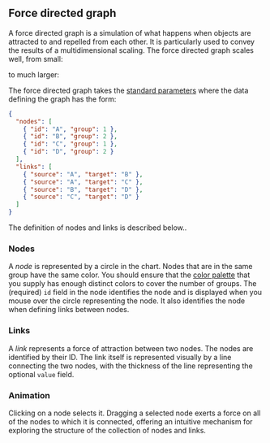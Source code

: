 ## Force directed graph

A force directed graph is a simulation of what happens when objects
are attracted to and repelled from each other. It is particularly
used to convey the results of a multidimensional scaling. The
force directed graph scales well, from small:

<span  class="doodl-chart" id="force_0"></span>

to much larger:

<span  class="doodl-chart" id="force_1"></span>

<Parameters>

The force directed graph takes the [standard parameters](/charts/#standard-parameters)
where the data defining the graph has the form:

<Parameter name="data" type="dict">
<div>

~~~json
{
  "nodes": [
    { "id": "A", "group": 1 },
    { "id": "B", "group": 2 },
    { "id": "C", "group": 1 },
    { "id": "D", "group": 2 }
  ],
  "links": [
    { "source": "A", "target": "B" },
    { "source": "A", "target": "C" },
    { "source": "B", "target": "D" },
    { "source": "C", "target": "D" }
  ]
}
~~~

The definition of nodes and links is described below..

</div>
</Parameter>
</Parameters>

### Nodes

A *node* is represented by a circle in the chart. Nodes that are
in the same group have the same color. You should ensure that the
[color palette](/color) that you supply has enough distinct colors
to cover the number of groups. The (required) `id` field in the
node identifies the node and is displayed when you mouse over the
circle representing the node. It also identifies the node when
defining links between nodes.

### Links

A *link* represents a force of attraction between two nodes. The
nodes are identified by their ID. The link itself is represented
visually by a line connecting the two nodes, with the thickness
of the line representing the optional `value` field.

### Animation

Clicking on a node selects it. Dragging a selected node exerts a
force on all of the nodes to which it is connected, offering an
intuitive mechanism for exploring the structure of the collection
of nodes and links.

<script>
     setTimeout(() => {
  Promise.resolve().then(() => {
    Doodl.force('#force_0',{'nodes': [{'id': 'A', 'group': 1}, {'id': 'B', 'group': 2}, {'id': 'C', 'group': 1}, {'id': 'D', 'group': 2}], 'links': [{'source': 'A', 'target': 'B'}, {'source': 'A', 'target': 'C'}, {'source': 'B', 'target': 'D'}, {'source': 'C', 'target': 'D'}]},{'width': 500, 'height': 500},{},['#A1C9F4', '#FFB482', '#8DE5A1', '#FF9F9B', '#D0BBFF', '#DEBB9B', '#FAB0E4', '#CFCFCF', '#FFFEA3', '#B9F2F0']);
    Doodl.force('#force_1',{'nodes': [{'id': 'Myriel', 'group': 1}, {'id': 'Napoleon', 'group': 1}, {'id': 'Mlle.Baptistine', 'group': 1}, {'id': 'Mme.Magloire', 'group': 1}, {'id': 'CountessdeLo', 'group': 1}, {'id': 'Geborand', 'group': 1}, {'id': 'Champtercier', 'group': 1}, {'id': 'Cravatte', 'group': 1}, {'id': 'Count', 'group': 1}, {'id': 'OldMan', 'group': 1}, {'id': 'Labarre', 'group': 2}, {'id': 'Valjean', 'group': 2}, {'id': 'Marguerite', 'group': 3}, {'id': 'Mme.deR', 'group': 2}, {'id': 'Isabeau', 'group': 2}, {'id': 'Gervais', 'group': 2}, {'id': 'Tholomyes', 'group': 3}, {'id': 'Listolier', 'group': 3}, {'id': 'Fameuil', 'group': 3}, {'id': 'Blacheville', 'group': 3}, {'id': 'Favourite', 'group': 3}, {'id': 'Dahlia', 'group': 3}, {'id': 'Zephine', 'group': 3}, {'id': 'Fantine', 'group': 3}, {'id': 'Mme.Thenardier', 'group': 4}, {'id': 'Thenardier', 'group': 4}, {'id': 'Cosette', 'group': 5}, {'id': 'Javert', 'group': 4}, {'id': 'Fauchelevent', 'group': 0}, {'id': 'Bamatabois', 'group': 2}, {'id': 'Perpetue', 'group': 3}, {'id': 'Simplice', 'group': 2}, {'id': 'Scaufflaire', 'group': 2}, {'id': 'Woman1', 'group': 2}, {'id': 'Judge', 'group': 2}, {'id': 'Champmathieu', 'group': 2}, {'id': 'Brevet', 'group': 2}, {'id': 'Chenildieu', 'group': 2}, {'id': 'Cochepaille', 'group': 2}, {'id': 'Pontmercy', 'group': 4}, {'id': 'Boulatruelle', 'group': 6}, {'id': 'Eponine', 'group': 4}, {'id': 'Anzelma', 'group': 4}, {'id': 'Woman2', 'group': 5}, {'id': 'MotherInnocent', 'group': 0}, {'id': 'Gribier', 'group': 0}, {'id': 'Jondrette', 'group': 7}, {'id': 'Mme.Burgon', 'group': 7}, {'id': 'Gavroche', 'group': 8}, {'id': 'Gillenormand', 'group': 5}, {'id': 'Magnon', 'group': 5}, {'id': 'Mlle.Gillenormand', 'group': 5}, {'id': 'Mme.Pontmercy', 'group': 5}, {'id': 'Mlle.Vaubois', 'group': 5}, {'id': 'Lt.Gillenormand', 'group': 5}, {'id': 'Marius', 'group': 8}, {'id': 'BaronessT', 'group': 5}, {'id': 'Mabeuf', 'group': 8}, {'id': 'Enjolras', 'group': 8}, {'id': 'Combeferre', 'group': 8}, {'id': 'Prouvaire', 'group': 8}, {'id': 'Feuilly', 'group': 8}, {'id': 'Courfeyrac', 'group': 8}, {'id': 'Bahorel', 'group': 8}, {'id': 'Bossuet', 'group': 8}, {'id': 'Joly', 'group': 8}, {'id': 'Grantaire', 'group': 8}, {'id': 'MotherPlutarch', 'group': 9}, {'id': 'Gueulemer', 'group': 4}, {'id': 'Babet', 'group': 4}, {'id': 'Claquesous', 'group': 4}, {'id': 'Montparnasse', 'group': 4}, {'id': 'Toussaint', 'group': 5}, {'id': 'Child1', 'group': 10}, {'id': 'Child2', 'group': 10}, {'id': 'Brujon', 'group': 4}, {'id': 'Mme.Hucheloup', 'group': 8}], 'links': [{'source': 'Napoleon', 'target': 'Myriel', 'value': 1}, {'source': 'Mlle.Baptistine', 'target': 'Myriel', 'value': 8}, {'source': 'Mme.Magloire', 'target': 'Myriel', 'value': 10}, {'source': 'Mme.Magloire', 'target': 'Mlle.Baptistine', 'value': 6}, {'source': 'CountessdeLo', 'target': 'Myriel', 'value': 1}, {'source': 'Geborand', 'target': 'Myriel', 'value': 1}, {'source': 'Champtercier', 'target': 'Myriel', 'value': 1}, {'source': 'Cravatte', 'target': 'Myriel', 'value': 1}, {'source': 'Count', 'target': 'Myriel', 'value': 2}, {'source': 'OldMan', 'target': 'Myriel', 'value': 1}, {'source': 'Valjean', 'target': 'Labarre', 'value': 1}, {'source': 'Valjean', 'target': 'Mme.Magloire', 'value': 3}, {'source': 'Valjean', 'target': 'Mlle.Baptistine', 'value': 3}, {'source': 'Valjean', 'target': 'Myriel', 'value': 5}, {'source': 'Marguerite', 'target': 'Valjean', 'value': 1}, {'source': 'Mme.deR', 'target': 'Valjean', 'value': 1}, {'source': 'Isabeau', 'target': 'Valjean', 'value': 1}, {'source': 'Gervais', 'target': 'Valjean', 'value': 1}, {'source': 'Listolier', 'target': 'Tholomyes', 'value': 4}, {'source': 'Fameuil', 'target': 'Tholomyes', 'value': 4}, {'source': 'Fameuil', 'target': 'Listolier', 'value': 4}, {'source': 'Blacheville', 'target': 'Tholomyes', 'value': 4}, {'source': 'Blacheville', 'target': 'Listolier', 'value': 4}, {'source': 'Blacheville', 'target': 'Fameuil', 'value': 4}, {'source': 'Favourite', 'target': 'Tholomyes', 'value': 3}, {'source': 'Favourite', 'target': 'Listolier', 'value': 3}, {'source': 'Favourite', 'target': 'Fameuil', 'value': 3}, {'source': 'Favourite', 'target': 'Blacheville', 'value': 4}, {'source': 'Dahlia', 'target': 'Tholomyes', 'value': 3}, {'source': 'Dahlia', 'target': 'Listolier', 'value': 3}, {'source': 'Dahlia', 'target': 'Fameuil', 'value': 3}, {'source': 'Dahlia', 'target': 'Blacheville', 'value': 3}, {'source': 'Dahlia', 'target': 'Favourite', 'value': 5}, {'source': 'Zephine', 'target': 'Tholomyes', 'value': 3}, {'source': 'Zephine', 'target': 'Listolier', 'value': 3}, {'source': 'Zephine', 'target': 'Fameuil', 'value': 3}, {'source': 'Zephine', 'target': 'Blacheville', 'value': 3}, {'source': 'Zephine', 'target': 'Favourite', 'value': 4}, {'source': 'Zephine', 'target': 'Dahlia', 'value': 4}, {'source': 'Fantine', 'target': 'Tholomyes', 'value': 3}, {'source': 'Fantine', 'target': 'Listolier', 'value': 3}, {'source': 'Fantine', 'target': 'Fameuil', 'value': 3}, {'source': 'Fantine', 'target': 'Blacheville', 'value': 3}, {'source': 'Fantine', 'target': 'Favourite', 'value': 4}, {'source': 'Fantine', 'target': 'Dahlia', 'value': 4}, {'source': 'Fantine', 'target': 'Zephine', 'value': 4}, {'source': 'Fantine', 'target': 'Marguerite', 'value': 2}, {'source': 'Fantine', 'target': 'Valjean', 'value': 9}, {'source': 'Mme.Thenardier', 'target': 'Fantine', 'value': 2}, {'source': 'Mme.Thenardier', 'target': 'Valjean', 'value': 7}, {'source': 'Thenardier', 'target': 'Mme.Thenardier', 'value': 13}, {'source': 'Thenardier', 'target': 'Fantine', 'value': 1}, {'source': 'Thenardier', 'target': 'Valjean', 'value': 12}, {'source': 'Cosette', 'target': 'Mme.Thenardier', 'value': 4}, {'source': 'Cosette', 'target': 'Valjean', 'value': 31}, {'source': 'Cosette', 'target': 'Tholomyes', 'value': 1}, {'source': 'Cosette', 'target': 'Thenardier', 'value': 1}, {'source': 'Javert', 'target': 'Valjean', 'value': 17}, {'source': 'Javert', 'target': 'Fantine', 'value': 5}, {'source': 'Javert', 'target': 'Thenardier', 'value': 5}, {'source': 'Javert', 'target': 'Mme.Thenardier', 'value': 1}, {'source': 'Javert', 'target': 'Cosette', 'value': 1}, {'source': 'Fauchelevent', 'target': 'Valjean', 'value': 8}, {'source': 'Fauchelevent', 'target': 'Javert', 'value': 1}, {'source': 'Bamatabois', 'target': 'Fantine', 'value': 1}, {'source': 'Bamatabois', 'target': 'Javert', 'value': 1}, {'source': 'Bamatabois', 'target': 'Valjean', 'value': 2}, {'source': 'Perpetue', 'target': 'Fantine', 'value': 1}, {'source': 'Simplice', 'target': 'Perpetue', 'value': 2}, {'source': 'Simplice', 'target': 'Valjean', 'value': 3}, {'source': 'Simplice', 'target': 'Fantine', 'value': 2}, {'source': 'Simplice', 'target': 'Javert', 'value': 1}, {'source': 'Scaufflaire', 'target': 'Valjean', 'value': 1}, {'source': 'Woman1', 'target': 'Valjean', 'value': 2}, {'source': 'Woman1', 'target': 'Javert', 'value': 1}, {'source': 'Judge', 'target': 'Valjean', 'value': 3}, {'source': 'Judge', 'target': 'Bamatabois', 'value': 2}, {'source': 'Champmathieu', 'target': 'Valjean', 'value': 3}, {'source': 'Champmathieu', 'target': 'Judge', 'value': 3}, {'source': 'Champmathieu', 'target': 'Bamatabois', 'value': 2}, {'source': 'Brevet', 'target': 'Judge', 'value': 2}, {'source': 'Brevet', 'target': 'Champmathieu', 'value': 2}, {'source': 'Brevet', 'target': 'Valjean', 'value': 2}, {'source': 'Brevet', 'target': 'Bamatabois', 'value': 1}, {'source': 'Chenildieu', 'target': 'Judge', 'value': 2}, {'source': 'Chenildieu', 'target': 'Champmathieu', 'value': 2}, {'source': 'Chenildieu', 'target': 'Brevet', 'value': 2}, {'source': 'Chenildieu', 'target': 'Valjean', 'value': 2}, {'source': 'Chenildieu', 'target': 'Bamatabois', 'value': 1}, {'source': 'Cochepaille', 'target': 'Judge', 'value': 2}, {'source': 'Cochepaille', 'target': 'Champmathieu', 'value': 2}, {'source': 'Cochepaille', 'target': 'Brevet', 'value': 2}, {'source': 'Cochepaille', 'target': 'Chenildieu', 'value': 2}, {'source': 'Cochepaille', 'target': 'Valjean', 'value': 2}, {'source': 'Cochepaille', 'target': 'Bamatabois', 'value': 1}, {'source': 'Pontmercy', 'target': 'Thenardier', 'value': 1}, {'source': 'Boulatruelle', 'target': 'Thenardier', 'value': 1}, {'source': 'Eponine', 'target': 'Mme.Thenardier', 'value': 2}, {'source': 'Eponine', 'target': 'Thenardier', 'value': 3}, {'source': 'Anzelma', 'target': 'Eponine', 'value': 2}, {'source': 'Anzelma', 'target': 'Thenardier', 'value': 2}, {'source': 'Anzelma', 'target': 'Mme.Thenardier', 'value': 1}, {'source': 'Woman2', 'target': 'Valjean', 'value': 3}, {'source': 'Woman2', 'target': 'Cosette', 'value': 1}, {'source': 'Woman2', 'target': 'Javert', 'value': 1}, {'source': 'MotherInnocent', 'target': 'Fauchelevent', 'value': 3}, {'source': 'MotherInnocent', 'target': 'Valjean', 'value': 1}, {'source': 'Gribier', 'target': 'Fauchelevent', 'value': 2}, {'source': 'Mme.Burgon', 'target': 'Jondrette', 'value': 1}, {'source': 'Gavroche', 'target': 'Mme.Burgon', 'value': 2}, {'source': 'Gavroche', 'target': 'Thenardier', 'value': 1}, {'source': 'Gavroche', 'target': 'Javert', 'value': 1}, {'source': 'Gavroche', 'target': 'Valjean', 'value': 1}, {'source': 'Gillenormand', 'target': 'Cosette', 'value': 3}, {'source': 'Gillenormand', 'target': 'Valjean', 'value': 2}, {'source': 'Magnon', 'target': 'Gillenormand', 'value': 1}, {'source': 'Magnon', 'target': 'Mme.Thenardier', 'value': 1}, {'source': 'Mlle.Gillenormand', 'target': 'Gillenormand', 'value': 9}, {'source': 'Mlle.Gillenormand', 'target': 'Cosette', 'value': 2}, {'source': 'Mlle.Gillenormand', 'target': 'Valjean', 'value': 2}, {'source': 'Mme.Pontmercy', 'target': 'Mlle.Gillenormand', 'value': 1}, {'source': 'Mme.Pontmercy', 'target': 'Pontmercy', 'value': 1}, {'source': 'Mlle.Vaubois', 'target': 'Mlle.Gillenormand', 'value': 1}, {'source': 'Lt.Gillenormand', 'target': 'Mlle.Gillenormand', 'value': 2}, {'source': 'Lt.Gillenormand', 'target': 'Gillenormand', 'value': 1}, {'source': 'Lt.Gillenormand', 'target': 'Cosette', 'value': 1}, {'source': 'Marius', 'target': 'Mlle.Gillenormand', 'value': 6}, {'source': 'Marius', 'target': 'Gillenormand', 'value': 12}, {'source': 'Marius', 'target': 'Pontmercy', 'value': 1}, {'source': 'Marius', 'target': 'Lt.Gillenormand', 'value': 1}, {'source': 'Marius', 'target': 'Cosette', 'value': 21}, {'source': 'Marius', 'target': 'Valjean', 'value': 19}, {'source': 'Marius', 'target': 'Tholomyes', 'value': 1}, {'source': 'Marius', 'target': 'Thenardier', 'value': 2}, {'source': 'Marius', 'target': 'Eponine', 'value': 5}, {'source': 'Marius', 'target': 'Gavroche', 'value': 4}, {'source': 'BaronessT', 'target': 'Gillenormand', 'value': 1}, {'source': 'BaronessT', 'target': 'Marius', 'value': 1}, {'source': 'Mabeuf', 'target': 'Marius', 'value': 1}, {'source': 'Mabeuf', 'target': 'Eponine', 'value': 1}, {'source': 'Mabeuf', 'target': 'Gavroche', 'value': 1}, {'source': 'Enjolras', 'target': 'Marius', 'value': 7}, {'source': 'Enjolras', 'target': 'Gavroche', 'value': 7}, {'source': 'Enjolras', 'target': 'Javert', 'value': 6}, {'source': 'Enjolras', 'target': 'Mabeuf', 'value': 1}, {'source': 'Enjolras', 'target': 'Valjean', 'value': 4}, {'source': 'Combeferre', 'target': 'Enjolras', 'value': 15}, {'source': 'Combeferre', 'target': 'Marius', 'value': 5}, {'source': 'Combeferre', 'target': 'Gavroche', 'value': 6}, {'source': 'Combeferre', 'target': 'Mabeuf', 'value': 2}, {'source': 'Prouvaire', 'target': 'Gavroche', 'value': 1}, {'source': 'Prouvaire', 'target': 'Enjolras', 'value': 4}, {'source': 'Prouvaire', 'target': 'Combeferre', 'value': 2}, {'source': 'Feuilly', 'target': 'Gavroche', 'value': 2}, {'source': 'Feuilly', 'target': 'Enjolras', 'value': 6}, {'source': 'Feuilly', 'target': 'Prouvaire', 'value': 2}, {'source': 'Feuilly', 'target': 'Combeferre', 'value': 5}, {'source': 'Feuilly', 'target': 'Mabeuf', 'value': 1}, {'source': 'Feuilly', 'target': 'Marius', 'value': 1}, {'source': 'Courfeyrac', 'target': 'Marius', 'value': 9}, {'source': 'Courfeyrac', 'target': 'Enjolras', 'value': 17}, {'source': 'Courfeyrac', 'target': 'Combeferre', 'value': 13}, {'source': 'Courfeyrac', 'target': 'Gavroche', 'value': 7}, {'source': 'Courfeyrac', 'target': 'Mabeuf', 'value': 2}, {'source': 'Courfeyrac', 'target': 'Eponine', 'value': 1}, {'source': 'Courfeyrac', 'target': 'Feuilly', 'value': 6}, {'source': 'Courfeyrac', 'target': 'Prouvaire', 'value': 3}, {'source': 'Bahorel', 'target': 'Combeferre', 'value': 5}, {'source': 'Bahorel', 'target': 'Gavroche', 'value': 5}, {'source': 'Bahorel', 'target': 'Courfeyrac', 'value': 6}, {'source': 'Bahorel', 'target': 'Mabeuf', 'value': 2}, {'source': 'Bahorel', 'target': 'Enjolras', 'value': 4}, {'source': 'Bahorel', 'target': 'Feuilly', 'value': 3}, {'source': 'Bahorel', 'target': 'Prouvaire', 'value': 2}, {'source': 'Bahorel', 'target': 'Marius', 'value': 1}, {'source': 'Bossuet', 'target': 'Marius', 'value': 5}, {'source': 'Bossuet', 'target': 'Courfeyrac', 'value': 12}, {'source': 'Bossuet', 'target': 'Gavroche', 'value': 5}, {'source': 'Bossuet', 'target': 'Bahorel', 'value': 4}, {'source': 'Bossuet', 'target': 'Enjolras', 'value': 10}, {'source': 'Bossuet', 'target': 'Feuilly', 'value': 6}, {'source': 'Bossuet', 'target': 'Prouvaire', 'value': 2}, {'source': 'Bossuet', 'target': 'Combeferre', 'value': 9}, {'source': 'Bossuet', 'target': 'Mabeuf', 'value': 1}, {'source': 'Bossuet', 'target': 'Valjean', 'value': 1}, {'source': 'Joly', 'target': 'Bahorel', 'value': 5}, {'source': 'Joly', 'target': 'Bossuet', 'value': 7}, {'source': 'Joly', 'target': 'Gavroche', 'value': 3}, {'source': 'Joly', 'target': 'Courfeyrac', 'value': 5}, {'source': 'Joly', 'target': 'Enjolras', 'value': 5}, {'source': 'Joly', 'target': 'Feuilly', 'value': 5}, {'source': 'Joly', 'target': 'Prouvaire', 'value': 2}, {'source': 'Joly', 'target': 'Combeferre', 'value': 5}, {'source': 'Joly', 'target': 'Mabeuf', 'value': 1}, {'source': 'Joly', 'target': 'Marius', 'value': 2}, {'source': 'Grantaire', 'target': 'Bossuet', 'value': 3}, {'source': 'Grantaire', 'target': 'Enjolras', 'value': 3}, {'source': 'Grantaire', 'target': 'Combeferre', 'value': 1}, {'source': 'Grantaire', 'target': 'Courfeyrac', 'value': 2}, {'source': 'Grantaire', 'target': 'Joly', 'value': 2}, {'source': 'Grantaire', 'target': 'Gavroche', 'value': 1}, {'source': 'Grantaire', 'target': 'Bahorel', 'value': 1}, {'source': 'Grantaire', 'target': 'Feuilly', 'value': 1}, {'source': 'Grantaire', 'target': 'Prouvaire', 'value': 1}, {'source': 'MotherPlutarch', 'target': 'Mabeuf', 'value': 3}, {'source': 'Gueulemer', 'target': 'Thenardier', 'value': 5}, {'source': 'Gueulemer', 'target': 'Valjean', 'value': 1}, {'source': 'Gueulemer', 'target': 'Mme.Thenardier', 'value': 1}, {'source': 'Gueulemer', 'target': 'Javert', 'value': 1}, {'source': 'Gueulemer', 'target': 'Gavroche', 'value': 1}, {'source': 'Gueulemer', 'target': 'Eponine', 'value': 1}, {'source': 'Babet', 'target': 'Thenardier', 'value': 6}, {'source': 'Babet', 'target': 'Gueulemer', 'value': 6}, {'source': 'Babet', 'target': 'Valjean', 'value': 1}, {'source': 'Babet', 'target': 'Mme.Thenardier', 'value': 1}, {'source': 'Babet', 'target': 'Javert', 'value': 2}, {'source': 'Babet', 'target': 'Gavroche', 'value': 1}, {'source': 'Babet', 'target': 'Eponine', 'value': 1}, {'source': 'Claquesous', 'target': 'Thenardier', 'value': 4}, {'source': 'Claquesous', 'target': 'Babet', 'value': 4}, {'source': 'Claquesous', 'target': 'Gueulemer', 'value': 4}, {'source': 'Claquesous', 'target': 'Valjean', 'value': 1}, {'source': 'Claquesous', 'target': 'Mme.Thenardier', 'value': 1}, {'source': 'Claquesous', 'target': 'Javert', 'value': 1}, {'source': 'Claquesous', 'target': 'Eponine', 'value': 1}, {'source': 'Claquesous', 'target': 'Enjolras', 'value': 1}, {'source': 'Montparnasse', 'target': 'Javert', 'value': 1}, {'source': 'Montparnasse', 'target': 'Babet', 'value': 2}, {'source': 'Montparnasse', 'target': 'Gueulemer', 'value': 2}, {'source': 'Montparnasse', 'target': 'Claquesous', 'value': 2}, {'source': 'Montparnasse', 'target': 'Valjean', 'value': 1}, {'source': 'Montparnasse', 'target': 'Gavroche', 'value': 1}, {'source': 'Montparnasse', 'target': 'Eponine', 'value': 1}, {'source': 'Montparnasse', 'target': 'Thenardier', 'value': 1}, {'source': 'Toussaint', 'target': 'Cosette', 'value': 2}, {'source': 'Toussaint', 'target': 'Javert', 'value': 1}, {'source': 'Toussaint', 'target': 'Valjean', 'value': 1}, {'source': 'Child1', 'target': 'Gavroche', 'value': 2}, {'source': 'Child2', 'target': 'Gavroche', 'value': 2}, {'source': 'Child2', 'target': 'Child1', 'value': 3}, {'source': 'Brujon', 'target': 'Babet', 'value': 3}, {'source': 'Brujon', 'target': 'Gueulemer', 'value': 3}, {'source': 'Brujon', 'target': 'Thenardier', 'value': 3}, {'source': 'Brujon', 'target': 'Gavroche', 'value': 1}, {'source': 'Brujon', 'target': 'Eponine', 'value': 1}, {'source': 'Brujon', 'target': 'Claquesous', 'value': 1}, {'source': 'Brujon', 'target': 'Montparnasse', 'value': 1}, {'source': 'Mme.Hucheloup', 'target': 'Bossuet', 'value': 1}, {'source': 'Mme.Hucheloup', 'target': 'Joly', 'value': 1}, {'source': 'Mme.Hucheloup', 'target': 'Grantaire', 'value': 1}, {'source': 'Mme.Hucheloup', 'target': 'Bahorel', 'value': 1}, {'source': 'Mme.Hucheloup', 'target': 'Courfeyrac', 'value': 1}, {'source': 'Mme.Hucheloup', 'target': 'Gavroche', 'value': 1}, {'source': 'Mme.Hucheloup', 'target': 'Enjolras', 'value': 1}]},{'width': 1500, 'height': 1300},{},['#A1C9F4', '#FFB482', '#8DE5A1', '#FF9F9B', '#D0BBFF', '#DEBB9B', '#FAB0E4', '#CFCFCF', '#FFFEA3', '#B9F2F0']);
  });
 }, 1000)
</script>
